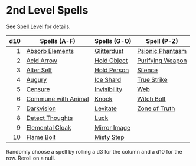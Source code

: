 # 2nd Level Spells

See [Spell Level](../../Spell%20Level.md) for details.

| d10 | Spells (A-F)                                      | Spells (G-O)                      | Spell (P-Z)                               |
| --: | ------------------------------------------------- | --------------------------------- | ----------------------------------------- |
|   1 | [Absorb Elements](Absorb%20Elements.md)           | [Glitterdust](../Level%201/Glitterdust.md)     | [Psionic Phantasm](Psionic%20Phantasm.md) |
|   2 | [Acid Arrow](Acid%20Arrow.md)                     | [Hold Object](Hold%20Object.md)   | [Purifying Weapon](Purifying%20Weapon.md) |
|   3 | [Alter Self](Alter%20Self.md)                     | [Hold Person](Hold%20Person.md)   | [Silence](Silence.md)                     |
|   4 | [Augury](Augury.md)                               | [Ice Shard](Ice%20Shard.md)       | [True Strike](True%20Strike.md)           |
|   5 | [Censure](Censure.md)                             | [Invisibility](Invisibility.md)   | [Web](Web.md)                             |
|   6 | [Commune with Animal](Commune%20with%20Animal.md) | [Knock](Knock.md)                 | [Witch Bolt](Witch%20Bolt.md)             |
|   7 | [Darkvision](Darkvision.md)                       | [Levitate](Levitate.md)           | [Zone of Truth](Zone%20of%20Truth.md)     |
|   8 | [Detect Thoughts](Detect%20Thoughts.md)           | [Luck](Luck.md)                   |                                           |
|   9 | [Elemental Cloak](Elemental%20Cloak.md)           | [Mirror Image](Mirror%20Image.md) |                                           |
|  10 | [Flame Bolt](../Cantrips/Flame%20Bolt.md)                         | [Misty Step](Misty%20Step.md)     |                                           |

Randomly choose a spell by rolling a d3 for the column and a d10 for the row. Reroll on a null.
